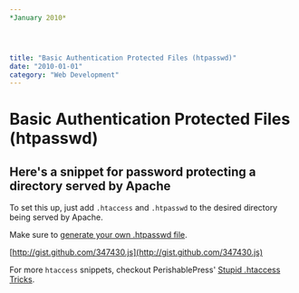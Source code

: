 ```yaml
---
*January 2010*




title: "Basic Authentication Protected Files (htpasswd)"
date: "2010-01-01"
category: "Web Development"
---
```


# Basic Authentication Protected Files (htpasswd)

## Here's a snippet for password protecting a directory served by Apache

To set this up, just add `.htaccess` and `.htpasswd` to the desired directory being served by Apache.

 Make sure to [generate your own .htpasswd file](http://www.htaccesstools.com/htpasswd-generator/).

 [http://gist.github.com/347430.js](http://gist.github.com/347430.js)

 For more `htaccess` snippets, checkout PerishablePress' [Stupid .htaccess Tricks](http://perishablepress.com/press/2006/01/10/stupid-htaccess-tricks/).